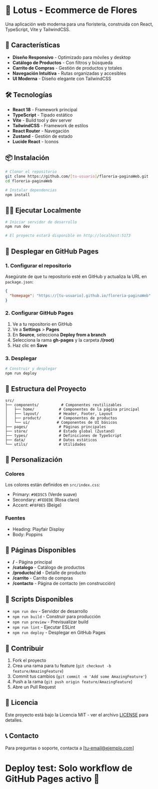 # 🌸 Lotus - Ecommerce de Flores

Una aplicación web moderna para una floristería, construida con React, TypeScript, Vite y TailwindCSS.

## 🚀 Características

- **Diseño Responsivo** - Optimizado para móviles y desktop
- **Catálogo de Productos** - Con filtros y búsqueda
- **Carrito de Compras** - Gestión de productos y totales
- **Navegación Intuitiva** - Rutas organizadas y accesibles
- **UI Moderna** - Diseño elegante con TailwindCSS

## 🛠️ Tecnologías

- **React 18** - Framework principal
- **TypeScript** - Tipado estático
- **Vite** - Build tool y dev server
- **TailwindCSS** - Framework de estilos
- **React Router** - Navegación
- **Zustand** - Gestión de estado
- **Lucide React** - Iconos

## 📦 Instalación

```bash
# Clonar el repositorio
git clone https://github.com/[tu-usuario]/floreria-paginaWeb.git
cd floreria-paginaWeb

# Instalar dependencias
npm install
```

## 🏃‍♂️ Ejecutar Localmente

```bash
# Iniciar servidor de desarrollo
npm run dev

# El proyecto estará disponible en http://localhost:5173
```

## 🚀 Desplegar en GitHub Pages

### 1. Configurar el repositorio

Asegúrate de que tu repositorio esté en GitHub y actualiza la URL en `package.json`:

```json
{
  "homepage": "https://[tu-usuario].github.io/floreria-paginaWeb"
}
```

### 2. Configurar GitHub Pages

1. Ve a tu repositorio en GitHub
2. Ve a **Settings** > **Pages**
3. En **Source**, selecciona **Deploy from a branch**
4. Selecciona la rama **gh-pages** y la carpeta **/(root)**
5. Haz clic en **Save**

### 3. Desplegar

```bash
# Construir y desplegar
npm run deploy
```

## 📁 Estructura del Proyecto

```
src/
├── components/          # Componentes reutilizables
│   ├── home/           # Componentes de la página principal
│   ├── layout/         # Header, Footer, Layout
│   ├── product/        # Componentes de productos
│   └── ui/            # Componentes de UI básicos
├── pages/              # Páginas principales
├── store/              # Estado global (Zustand)
├── types/              # Definiciones de TypeScript
├── data/               # Datos estáticos
└── utils/              # Utilidades
```

## 🎨 Personalización

### Colores

Los colores están definidos en `src/index.css`:

- Primary: `#9ED5C5` (Verde suave)
- Secondary: `#FEDEDE` (Rosa claro)
- Accent: `#F8F0E5` (Beige)

### Fuentes

- Heading: Playfair Display
- Body: Poppins

## 📱 Páginas Disponibles

- **/** - Página principal
- **/catalogo** - Catálogo de productos
- **/producto/:id** - Detalle de producto
- **/carrito** - Carrito de compras
- **/contacto** - Página de contacto (en construcción)

## 🔧 Scripts Disponibles

- `npm run dev` - Servidor de desarrollo
- `npm run build` - Construir para producción
- `npm run preview` - Previsualizar build
- `npm run lint` - Ejecutar ESLint
- `npm run deploy` - Desplegar en GitHub Pages

## 🤝 Contribuir

1. Fork el proyecto
2. Crea una rama para tu feature (`git checkout -b feature/AmazingFeature`)
3. Commit tus cambios (`git commit -m 'Add some AmazingFeature'`)
4. Push a la rama (`git push origin feature/AmazingFeature`)
5. Abre un Pull Request

## 📄 Licencia

Este proyecto está bajo la Licencia MIT - ver el archivo [LICENSE](LICENSE) para detalles.

## 📞 Contacto

Para preguntas o soporte, contacta a [tu-email@ejemplo.com]

# Deploy test: Solo workflow de GitHub Pages activo 🚀

